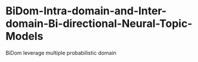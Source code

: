 # BiDom-Intra-domain-and-Inter-domain-Bi-directional-Neural-Topic-Models
BiDom leverage multiple probabilistic domain 
